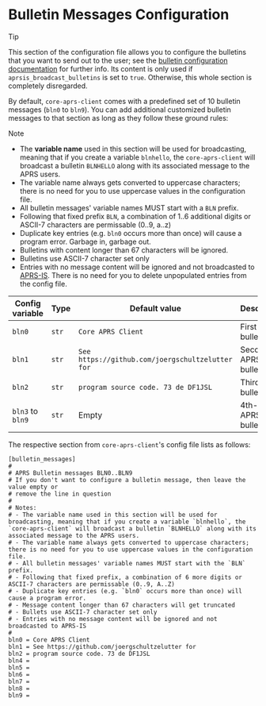 # Bulletin Messages Configuration

> [!TIP]
> This section of the configuration file allows you to configure the bulletins that you want to send out to the user; see the [bulletin configuration documentation](config_bulletin) for further info. Its content is only used if `aprsis_broadcast_bulletins` is set to `true`. Otherwise, this whole section is completely disregarded.

By default, `core-aprs-client` comes with a predefined set of 10 bulletin messages (`bln0` to `bln9`). You can add additional customized bulletin messages to that section as long as they follow these ground rules:

> [!NOTE]
> - The __variable name__ used in this section will be used for broadcasting, meaning that if you create a variable `blnhello`, the `core-aprs-client` will broadcast a bulletin `BLNHELLO` along with its associated message to the APRS users.
> - The variable name always gets converted to uppercase characters; there is no need for you to use uppercase values in the configuration file.
> - All bulletin messages' variable names MUST start with a `BLN` prefix. 
> - Following that fixed prefix `BLN`, a combination of 1..6 additional digits or ASCII-7 characters are permissable (0..9, a..z)
> - Duplicate key entries (e.g. `bln0` occurs more than once) will cause a program error. Garbage in, garbage out.
> - Bulletins with content longer than 67 characters will be ignored.
> - Bulletins use ASCII-7 character set only
> - Entries with no message content will be ignored and not broadcasted to [APRS-IS](https://aprs-is.net/). There is no need for you to delete unpopulated entries from the config file.

| Config variable  | Type  | Default value                                    | Description            |
|------------------|-------|--------------------------------------------------|------------------------|
| `bln0`           | `str` | `Core APRS Client`                               | First APRS bulletin    |
| `bln1`           | `str` | `See https://github.com/joergschultzelutter for` | Second APRS bulletin   |
| `bln2`           | `str` | `program source code. 73 de DF1JSL`              | Third APRS bulletin    |
| `bln3` to `bln9` | `str` | Empty                                            | 4th-10th APRS bulletin |

The respective section from `core-aprs-client`'s config file lists as follows:

```
[bulletin_messages]
#
# APRS Bulletin messages BLN0..BLN9
# If you don't want to configure a bulletin message, then leave the value empty or
# remove the line in question
#
# Notes:
# - The variable name used in this section will be used for broadcasting, meaning that if you create a variable `blnhello`, the `core-aprs-client` will broadcast a bulletin `BLNHELLO` along with its associated message to the APRS users.
# - The variable name always gets converted to uppercase characters; there is no need for you to use uppercase values in the configuration file.
# - All bulletin messages' variable names MUST start with the `BLN` prefix. 
# - Following that fixed prefix, a combination of 6 more digits or ASCII-7 characters are permissable (0..9, A..Z)
# - Duplicate key entries (e.g. `bln0` occurs more than once) will cause a program error.
# - Message content longer than 67 characters will get truncated
# - Bullets use ASCII-7 character set only
# - Entries with no message content will be ignored and not broadcasted to APRS-IS
#
bln0 = Core APRS Client
bln1 = See https://github.com/joergschultzelutter for
bln2 = program source code. 73 de DF1JSL
bln4 =
bln5 =
bln6 =
bln7 =
bln8 =
bln9 =
```
